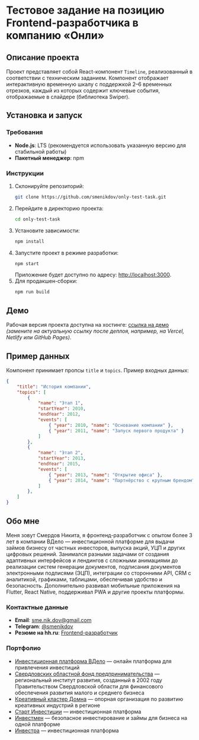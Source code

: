 # Тестовое задание на позицию Frontend-разработчика в компанию «Онли»

## Описание проекта

Проект представляет собой React-компонент `Timeline`, реализованный в соответствии с техническим заданием. Компонент отображает интерактивную
временную шкалу с поддержкой 2–6 временных отрезков, каждый из которых содержит ключевые события, отображаемые в слайдере (библиотека Swiper).

## Установка и запуск

### Требования
- **Node.js**: LTS (рекомендуется использовать указанную версию для стабильной работы)
- **Пакетный менеджер**: npm

### Инструкции
1. Склонируйте репозиторий:
   ```bash
   git clone https://github.com/smenikdov/only-test-task.git
   ```
2. Перейдите в директорию проекта:
   ```bash
   cd only-test-task
   ```
3. Установите зависимости:
   ```bash
   npm install
   ```
4. Запустите проект в режиме разработки:
   ```bash
   npm start
   ```
   Приложение будет доступно по адресу: [http://localhost:3000](http://localhost:3000).
5. Для продакшен-сборки:
   ```bash
   npm run build
   ```

## Демо
Рабочая версия проекта доступна на хостинге: [ссылка на демо](#) *(замените на актуальную ссылку после деплоя, например, на Vercel, Netlify или GitHub Pages)*.

## Пример данных
Компонент принимает пропсы `title` и `topics`. Пример входных данных:
```json
{
    "title": "История компании",
    "topics": [
        {
            "name": "Этап 1",
            "startYear": 2010,
            "endYear": 2012,
            "events": [
                { "year": 2010, "name": "Основание компании" },
                { "year": 2011, "name": "Запуск первого продукта" }
            ]
        },
        {
            "name": "Этап 2",
            "startYear": 2013,
            "endYear": 2015,
            "events": [
                { "year": 2013, "name": "Открытие офиса" },
                { "year": 2014, "name": "Партнёрство с крупным брендом" }
            ]
        },
    ]
}
```

## Обо мне
Меня зовут Смердов Никита, я фронтенд-разработчик с опытом более 3 лет в компании ВДело — инвестиционной платформе для выдачи займов бизнесу от частных инвесторов,
выпуска акций, УЦП и других цифровых решений. Занимался разными задачами от создания адаптивных интерфейсов и лендингов с сложными анимациями до реализации систем
генерации документов, подписания документов электронными подписями (ЭЦП), интеграции со сторонними API, CRM с аналитикой, графиками, таблицами, обеспечивая удобство
и безопасность. Дополнительно развивал мобильные приложения на Flutter, React Native, поддерживал PWA и другие проекты платформы.

### Контактные данные
- **Email**: [sme.nik.dov@gmail.com](mailto:sme.nik.dov@gmail.comm)
- **Telegram**: [@smenikdov](https://t.me/smenikdov)
- **Резюме на hh.ru**: [Frontend-разработчик](https://hh.ru/resume/fb1e52e0ff0e6e1c130039ed1f7937726b7030)

### Портфолио
- [Инвестиционная платформа ВДело](https://vdelo.pro) — онлайн платформа для привлечения инвестиций
- [Свердловских областной фонд предпринимательства](https://sofp.ru) — региональный институт развития, созданный в 2002 году Правительством Свердловской области для финансового обеспечения развития малого и среднего бизнеса
- [Креативный кластер Домна](https://domna.pro) — опорная организация по развитию креативных индустрий в регионе
- [Старт Инвестиции](https://start-investment.pro) — инвестиционная платформа
- [Инвестмен](https://investmen.pro) — безопасное инвестирование и займы для бизнеса на одной платформе
- [Инвестра](https://инвестра.рф) — инвестиционная платформа
